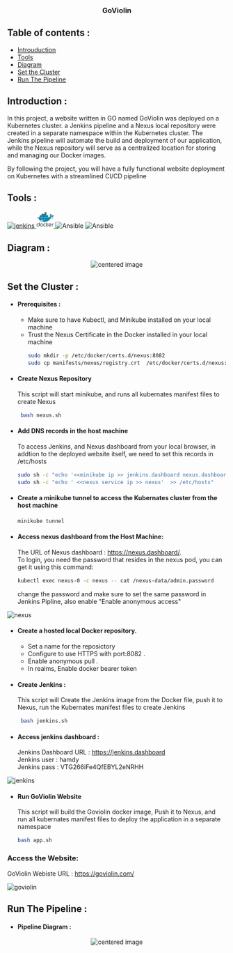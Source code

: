 
<h3 align="center">GoViolin</h3>

## Table of contents :
- [Introuduction](#introduction-)
- [Tools](#tools-)
- [Diagram](#diagram-)
- [Set the Cluster](#set-the-cluster-)
- [Run The Pipeline](#run-the-pipline-)

## Introduction : 

In this project, a website written in GO named GoViolin was deployed on a Kubernetes cluster. a Jenkins pipeline and a Nexus local repository were created in a separate namespace within the Kubernetes cluster. The Jenkins pipeline will automate the build and deployment of our application, while the Nexus repository will serve as a centralized location for storing and managing our Docker images.

By following the project, you will have a fully functional website deployment on Kubernetes with a streamlined CI/CD pipeline

## Tools : 
<a href="https://www.jenkins.io" target="_blank" rel="noreferrer"> <img src="https://www.vectorlogo.zone/logos/jenkins/jenkins-icon.svg" alt="jenkins" width="40" height="40"/> </a> <a href="https://www.docker.com/" target="_blank" rel="noreferrer"> <img src="https://raw.githubusercontent.com/devicons/devicon/master/icons/docker/docker-original-wordmark.svg" alt="docker" width="40" height="40"/> </a>
<a><img src="https://assets-global.website-files.com/5f10ed4c0ebf7221fb5661a5/5f2af61146c55b6e172fa5b3_NexusRepo_Icon.png" alt="Ansible" width="40" height="40"/> </a>
<a><img src="https://juststickers.in/wp-content/uploads/2018/11/kubernetes-wordmark.png" alt="Ansible" width="40" height="40"/> </a>

## Diagram : 
 <p align="center">
<img  src="https://user-images.githubusercontent.com/69608603/229376532-55c408a4-9d1b-4eed-ade4-d8d201b7ffab.png" alt="centered image" >
</p>
 

## Set the Cluster : 
- #### Prerequisites :
    - Make sure to have Kubectl, and Minikube installed on your local machine 
    - Trust the Nexus Certificate in the Docker installed in your local machine
      ```bash
      sudo mkdir -p /etc/docker/certs.d/nexus:8082
      sudo cp manifests/nexus/registry.crt  /etc/docker/certs.d/nexus:8082/ca.crt
      ```
- #### Create Nexus Repository
     This script will start minikube, and runs all kubernates manifest files to create  Nexus 
  ```bash
   bash nexus.sh
  ```
- #### Add DNS records in the host machine 
     To access Jenkins, and Nexus dashboard from your local browser, in addtion to the deployed website itself, we need to set this records in /etc/hosts
  ```bash
  sudo sh -c "echo '<<minikube ip >> jenkins.dashboard nexus.dashboard goviolin.com  ' >> /etc/hosts"
  sudo sh -c "echo ' <<nexus service ip >> nexus'  >> /etc/hosts"
  ```

- #### Create a minikube tunnel to access the Kubernates cluster from the host machine
  ```bash
  minikube tunnel 
  ```
- #### Access nexus dashboard from the Host Machine: 
  The URL of Nexus dashboard : https://nexus.dashboard/. <br> 
  To login, you need the password that resides in the nexus pod, you can get it using this command:
  ```bash
  kubectl exec nexus-0 -c nexus -- cat /nexus-data/admin.password
  ```
  change the password and make sure to set the same password in Jenkins Pipline, also enable "Enable anonymous access"

![nexus](https://user-images.githubusercontent.com/69608603/229383371-0d250b7a-b129-486b-9bfc-a2bddfea459e.png)


- #### Create a hosted local Docker repository.
  - Set a name for the reposictory 
  - Configure to use HTTPS with port:8082 .
  - Enable anonymous pull . 
  - In realms,  Enable docker bearer token
  
- #### Create Jenkins :
     This script will Create the  Jenkins image from the Docker file, push it to Nexus, run the Kubernates manifest files to create Jenkins  
  ```bash
   bash jenkins.sh
  ```
- #### Access jenkins dashboard :
    Jenkins Dashboard URL :  https://jenkins.dashboard <br>
    Jenkins user : hamdy <br>
    Jenkins pass : VTG266iFe4QfEBYL2eNRHH <br>
    
![jenkins](https://user-images.githubusercontent.com/69608603/229383523-14960241-d636-4e29-bbc2-b7651c9870b0.png)

- #### Run GoViolin Website
  This script will build the Goviolin docker image, Push it to Nexus, and run all kubernates manifest files to deploy the application in a separate namespace 
  ```bash
  bash app.sh
  ```

### Access the Website:
  GoViolin Webiste URL : https://goviolin.com/

![goviolin](https://user-images.githubusercontent.com/69608603/229383473-3d5b955b-6aea-4578-a831-abc2aa47561a.png)

## Run The Pipeline : 
- #### Pipeline Diagram : 

<p align="center">
<a><img src="https://user-images.githubusercontent.com/69608603/229385047-e3ba27f8-39c6-4956-bf4a-e52da91285c3.jpeg" alt="centered image" height="600"/> </a>
</p>

















